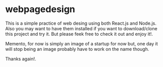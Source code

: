 # webpagedesign

This is a simple practice of web desing using both React.js and Node.js. Also you may want to have them installed if you want to download/clone this project and try it. But please feek free to check it out 
and enjoy it!. 

Memento, for now is simply an image of a startup for now but, one day it will stop being an image probably have to work on the name though.

Thanks again!.
